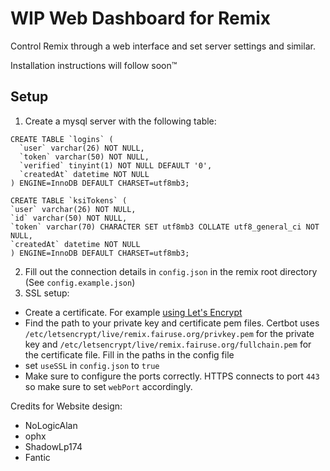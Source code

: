 # WIP Web Dashboard for Remix

Control Remix through a web interface and set server settings and similar.

Installation instructions will follow soon:tm:

## Setup

1. Create a mysql server with the following table:
  ```MySQL
  CREATE TABLE `logins` (
    `user` varchar(26) NOT NULL,
    `token` varchar(50) NOT NULL,
    `verified` tinyint(1) NOT NULL DEFAULT '0',
    `createdAt` datetime NOT NULL
  ) ENGINE=InnoDB DEFAULT CHARSET=utf8mb3;

  CREATE TABLE `ksiTokens` (
  `user` varchar(26) NOT NULL,
  `id` varchar(50) NOT NULL,
  `token` varchar(70) CHARACTER SET utf8mb3 COLLATE utf8_general_ci NOT NULL,
  `createdAt` datetime NOT NULL
) ENGINE=InnoDB DEFAULT CHARSET=utf8mb3;
  ```
2. Fill out the connection details in `config.json` in the remix root directory (See `config.example.json`)
3. SSL setup:
  - Create a certificate. For example [using Let's Encrypt](https://letsencrypt.org/de/getting-started/)
  - Find the path to your private key and certificate pem files. Certbot uses `/etc/letsencrypt/live/remix.fairuse.org/privkey.pem` for the private key and `/etc/letsencrypt/live/remix.fairuse.org/fullchain.pem` for the certificate file. Fill in the paths in the config file
  - set `useSSL` in `config.json` to `true`
  - Make sure to configure the ports correctly. HTTPS connects to port `443` so make sure to set `webPort` accordingly.

Credits for Website design:
- NoLogicAlan 
- ophx
- ShadowLp174
- Fantic